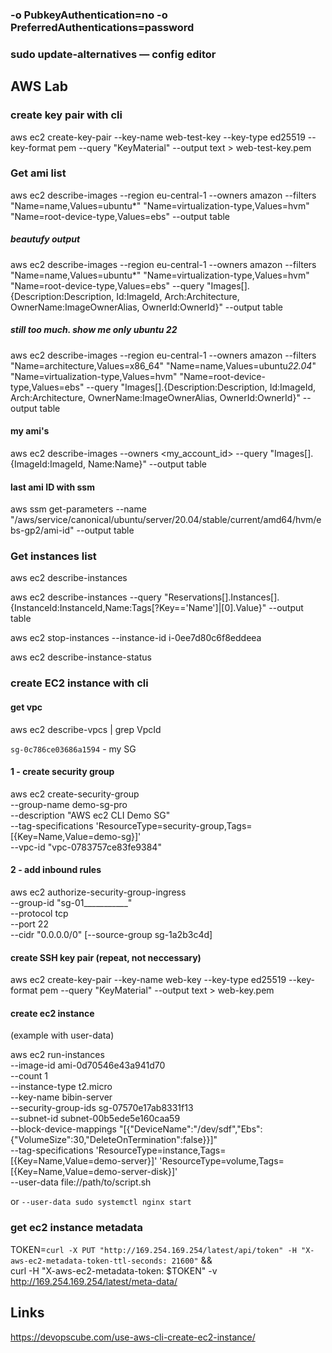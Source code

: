 ### -o PubkeyAuthentication=no -o PreferredAuthentications=password 
### sudo update-alternatives — config editor 

## AWS Lab


### create key pair with cli

aws ec2 create-key-pair --key-name web-test-key --key-type ed25519 --key-format pem --query "KeyMaterial" --output text > web-test-key.pem


### Get ami list


aws ec2 describe-images  --region eu-central-1   --owners amazon  --filters "Name=name,Values=ubuntu*" "Name=virtualization-type,Values=hvm" "Name=root-device-type,Values=ebs" --output table

##### beautufy output

aws ec2 describe-images  --region eu-central-1   --owners amazon  --filters "Name=name,Values=ubuntu*" "Name=virtualization-type,Values=hvm" "Name=root-device-type,Values=ebs"  --query "Images[].{Description:Description, Id:ImageId, Arch:Architecture, OwnerName:ImageOwnerAlias, OwnerId:OwnerId}" --output table

##### still too much. show me only ubuntu 22

aws ec2 describe-images  --region eu-central-1   --owners amazon  --filters "Name=architecture,Values=x86_64" "Name=name,Values=ubuntu*22.04*" "Name=virtualization-type,Values=hvm" "Name=root-device-type,Values=ebs"  --query "Images[].{Description:Description, Id:ImageId, Arch:Architecture, OwnerName:ImageOwnerAlias, OwnerId:OwnerId}" --output table

#### my ami's

aws ec2 describe-images     --owners <my_account_id> --query "Images[].{ImageId:ImageId, Name:Name}" --output table

#### last ami ID with ssm

aws ssm get-parameters --name "/aws/service/canonical/ubuntu/server/20.04/stable/current/amd64/hvm/ebs-gp2/ami-id" --output table

### Get instances list

aws ec2 describe-instances 

aws ec2 describe-instances --query "Reservations[].Instances[].{InstanceId:InstanceId,Name:Tags[?Key=='Name']|[0].Value}" --output table

aws ec2 stop-instances --instance-id i-0ee7d80c6f8eddeea

aws ec2 describe-instance-status


### create EC2 instance with cli

#### get vpc

aws ec2 describe-vpcs | grep VpcId

`sg-0c786ce03686a1594` - my SG

#### 1 - create security group

aws ec2 create-security-group \
    --group-name demo-sg-pro \
    --description "AWS ec2 CLI Demo SG" \
    --tag-specifications 'ResourceType=security-group,Tags=[{Key=Name,Value=demo-sg}]' \
    --vpc-id "vpc-0783757ce83fe9384"

#### 2 - add inbound rules

aws ec2 authorize-security-group-ingress \
    --group-id "sg-01___________" \
    --protocol tcp \
    --port 22 \
    --cidr "0.0.0.0/0" 
    [--source-group sg-1a2b3c4d]


#### create SSH key pair (repeat, not neccessary)

aws ec2 create-key-pair --key-name web-key --key-type ed25519 --key-format pem --query "KeyMaterial" --output text > web-key.pem

#### create ec2 instance

(example with user-data)  

aws ec2 run-instances \
    --image-id ami-0d70546e43a941d70 \
    --count 1 \
    --instance-type t2.micro \
    --key-name bibin-server \
    --security-group-ids sg-07570e17ab8331f13 \
    --subnet-id subnet-00b5ede5e160caa59 \
    --block-device-mappings "[{\"DeviceName\":\"/dev/sdf\",\"Ebs\":{\"VolumeSize\":30,\"DeleteOnTermination\":false}}]" \
    --tag-specifications 'ResourceType=instance,Tags=[{Key=Name,Value=demo-server}]' 'ResourceType=volume,Tags=[{Key=Name,Value=demo-server-disk}]' \
    --user-data file://path/to/script.sh

or `--user-data sudo systemctl nginx start`


### get ec2 instance metadata

TOKEN=`curl -X PUT "http://169.254.169.254/latest/api/token" -H "X-aws-ec2-metadata-token-ttl-seconds: 21600"` && \
curl -H "X-aws-ec2-metadata-token: $TOKEN" -v http://169.254.169.254/latest/meta-data/

## Links

https://devopscube.com/use-aws-cli-create-ec2-instance/
